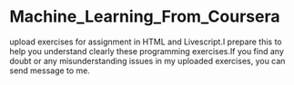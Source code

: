 # Machine_Learning_From_Coursera
 upload exercises for assignment in HTML and Livescript.I prepare this to help you understand clearly these programming exercises.If you find any doubt or any misunderstanding issues in my uploaded exercises, you can send message to me.
